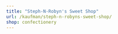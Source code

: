 ```yaml
---
title: "Steph-N-Robyn's Sweet Shop"
url: /kaufman/steph-n-robyns-sweet-shop/
shop: confectionery
---
```

